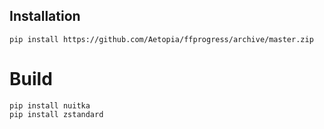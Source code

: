 Installation
------------
```
pip install https://github.com/Aetopia/ffprogress/archive/master.zip
```

# Build
```
pip install nuitka
pip install zstandard
```
